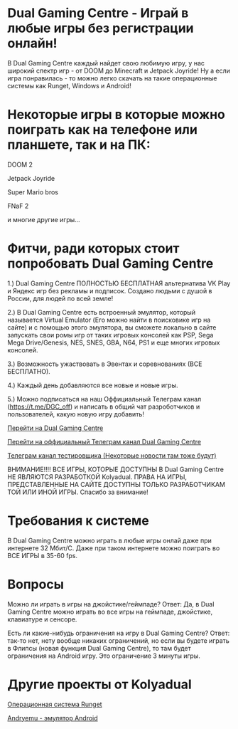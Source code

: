 # Dual Gaming Centre - Играй в любые игры без регистрации онлайн!

В Dual Gaming Centre каждый найдет свою любимую игру, у нас широкий спектр игр - от DOOM до Minecraft и Jetpack Joyride! Ну а если игра понравилась - то можно легко скачать на такие операционные системы как Runget, Windows и Android!

# Некоторые игры в которые можно поиграть как на телефоне или планшете, так и на ПК:

DOOM 2

Jetpack Joyride

Super Mario bros

FNaF 2

и многие другие игры...

# Фитчи, ради которых стоит попробовать Dual Gaming Centre

1.) Dual Gaming Centre ПОЛНОСТЬЮ БЕСПЛАТНАЯ альтернатива VK Play и Яндекс игр без рекламы и подписок. Создано людьми с душой в России, для людей по всей земле!

2.) В Dual Gaming Centre есть встроенный эмулятор, который называется Virtual Emulator (Его можно найти в поисковике игр на сайте) и с помощью этого эмулятора, вы сможете локально в сайте запускать свои ромы игр от таких игровых консолей как PSP, Sega Mega Drive/Genesis, NES, SNES, GBA, N64, PS1 и еще многих игровых консолей.

3.) Возможность ужаствовать в Эвентах и соревнованиях (ВСЕ БЕСПЛАТНО).

4.) Каждый день добавляются все новые и новые игры.

5.) Можно подписаться на наш Оффициальный Телеграм канал (https://t.me/DGC_off) и написать в общий чат разроботчиков и пользователей, какую новую игру добавить!

<a href="https://kolyadual.github.io/dualgamingcentre/">Перейти на Dual Gaming Centre</a>

<a href="https://t.me/DGC_off">Перейти на оффициальный Телеграм канал Dual Gaming Centre</a>


<a href="https://t.me/fffbnx">Телеграм канал тестировщика (Некоторые новости там тоже будут)</a>

ВНИМАНИЕ!!!! ВСЕ ИГРЫ, КОТОРЫЕ ДОСТУПНЫ В Dual Gaming Centre НЕ ЯВЛЯЮТСЯ РАЗРАБОТКОЙ Kolyadual. ПРАВА НА ИГРЫ, ПРЕДСТАВЛЕННЫЕ НА САЙТЕ ДОСТУПНЫ ТОЛЬКО РАЗРАБОТЧИКАМ ТОЙ ИЛИ ИНОЙ ИГРЫ. Спасибо за внимание!

# Требования к системе

В Dual Gaming Centre можно играть в любые игры онлай даже при интернете 32 Мбит/С. Даже при таком интернете можно поиграть во ВСЕ ИГРЫ в 35-60 fps.

# Вопросы

Можно ли играть в игры на джойстике/геймпаде? Ответ: Да, в Dual Gaming Centre можно играть во все игры на геймпаде, джойстике, клавиатуре и сенсоре.

Есть ли какие-нибудь ограничения на игру в Dual Gaming Centre? Ответ: так-то нет, нету вообще никаких ограничений, но если вы будете играть в Флипсы (новая функция Dual Gaming Centre), то там будет ограничения на Android игру. Это ограничение 3 минуты игры. 

# Другие проекты от Kolyadual

<a href="https://github.com/Kolyadual/Runget-next_generating_operating_system?ysclid=mdr9zpvc7i263586957">Операционная система Runget</a>

<a href="https://github.com/Kolyadual/Andryemu">Andryemu - эмулятор Android</a>
